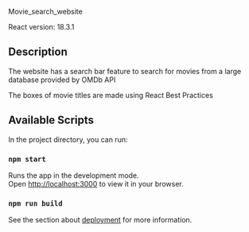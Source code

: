 Movie_search_website

React version: 18.3.1

## Description

The website has a search bar feature to search for movies from a large database provided by OMDb API

The boxes of movie titles are made using React Best Practices


## Available Scripts

In the project directory, you can run:

### `npm start`

Runs the app in the development mode.\
Open [http://localhost:3000](http://localhost:3000) to view it in your browser.


### `npm run build`

See the section about [deployment](https://facebook.github.io/create-react-app/docs/deployment) for more information.
